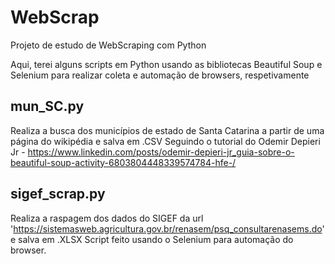 # WebScrap
Projeto de estudo de WebScraping com Python

Aqui, terei alguns scripts em Python usando as bibliotecas Beautiful Soup e Selenium
para realizar coleta e automação de browsers, respetivamente

## mun_SC.py
Realiza a busca dos municípios de estado de Santa Catarina a partir de uma página do wikipédia e salva em .CSV
Seguindo o tutorial do Odemir Depieri Jr - https://www.linkedin.com/posts/odemir-depieri-jr_guia-sobre-o-beautiful-soup-activity-6803804448339574784-hfe-/


## sigef_scrap.py
Realiza a raspagem dos dados do SIGEF da url 'https://sistemasweb.agricultura.gov.br/renasem/psq_consultarenasems.do' e salva em .XLSX
Script feito usando o Selenium para automação do browser.